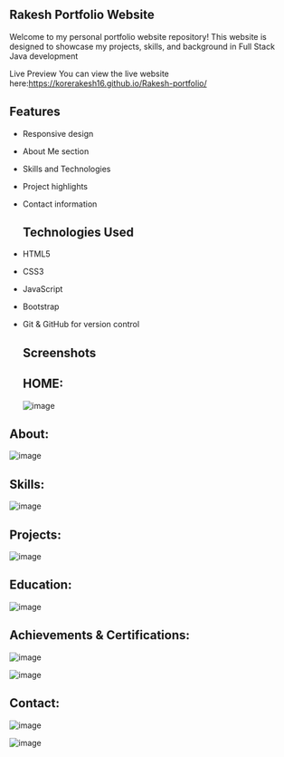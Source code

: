 ## Rakesh Portfolio Website

Welcome to my personal portfolio website repository! This website is designed to showcase my projects, skills, and background in Full Stack Java development

Live Preview
You can view the live website here:https://korerakesh16.github.io/Rakesh-portfolio/

## Features
- Responsive design
- About Me section
- Skills and Technologies
- Project highlights
- Contact information

  ##  Technologies Used
- HTML5  
- CSS3  
- JavaScript  
- Bootstrap 
- Git & GitHub for version control

  ## Screenshots

  ## HOME:
  ![image](https://github.com/user-attachments/assets/c9114526-3099-4539-80bb-f24f61e8c65d)
  
## About:
![image](https://github.com/user-attachments/assets/586ab360-dd20-407f-b003-270bd2997445)

## Skills:
![image](https://github.com/user-attachments/assets/58641f5b-ccf2-47ac-8511-631aece163bc)

## Projects:
![image](https://github.com/user-attachments/assets/afad8bfa-cd77-4f5a-945a-800afd85bfb3)

## Education:
![image](https://github.com/user-attachments/assets/98a59f52-08ad-4e07-ae99-fef032a96008)

## Achievements & Certifications:
![image](https://github.com/user-attachments/assets/6250877b-9389-4287-ab1e-65a924dd70a3)

![image](https://github.com/user-attachments/assets/f8bd0ec3-67a7-4b96-85a7-6f189ee002c2)

## Contact:
![image](https://github.com/user-attachments/assets/793a5b8b-0368-4b0c-9fc5-2d29586ccc61)

![image](https://github.com/user-attachments/assets/1a78aa7e-4ddf-4c1f-8f97-127ba7333fc1)
